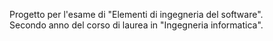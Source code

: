 Progetto per l'esame di "Elementi di ingegneria del software". <br>
Secondo anno del corso di laurea in "Ingegneria informatica".
